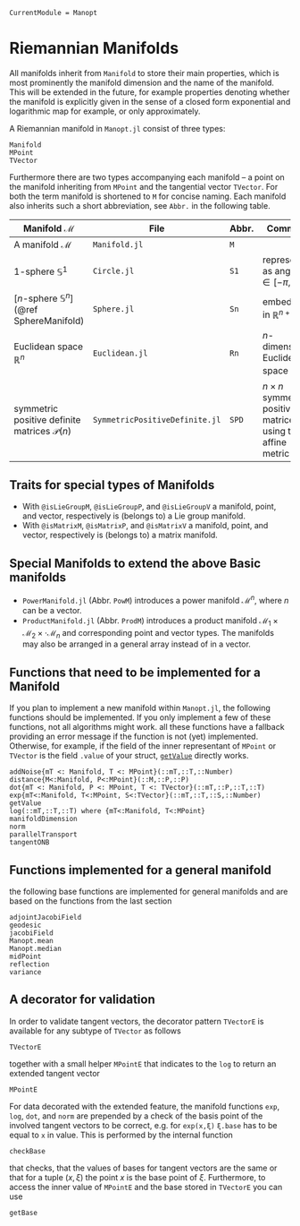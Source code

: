 ```@meta
CurrentModule = Manopt
```
# Riemannian Manifolds
All manifolds inherit from `Manifold` to store their main properties, which is
most prominently the manifold dimension and the name of the manifold. This will
be extended in the future, for example properties denoting whether the
manifold is explicitly given in the sense of a closed form exponential and
logarithmic map for example, or only approximately.

A Riemannian manifold in `Manopt.jl` consist of three types:
```@docs
Manifold
MPoint
TVector
```

Furthermore there are two types accompanying each manifold – a point on the
manifold inheriting from `MPoint` and the tangential vector `TVector`. For both
the term manifold is shortened to `M` for concise naming. Each manifold also
inherits such a short abbreviation, see `Abbr.` in the following table.

|  Manifold $\mathcal M$ | File | Abbr. | Comment
-------------------------|------|-------|---------
A manifold $\mathcal M$ | `Manifold.jl`| `M`| | the (abstract) base manifold $\mathcal M$
$1$-sphere $\mathbb S^1$  | `Circle.jl`  | `S1`| represented as angles $x\in[-\pi,\pi)$
[$n$-sphere $\mathbb S^n$](@ref SphereManifold) | `Sphere.jl` | `Sn` | embedded in $\mathbb R^{n+1}$
Euclidean space $\mathbb R^n$ | `Euclidean.jl` | `Rn` |  $n$-dimensional Euclidean space $\mathbb R^n$
symmetric positive definite matrices $\mathcal P(n)$ | `SymmetricPositiveDefinite.jl` | `SPD` |  $n\times n$ symmetric positive matrices using the affine metric
## Traits for special types of Manifolds

* With `@isLieGroupM`, `@isLieGroupP`, and `@isLieGroupV`
  a manifold, point, and vector, respectively is (belongs to) a Lie group manifold.
* With `@isMatrixM`, `@isMatrixP`, and `@isMatrixV`
  a manifold, point, and vector, respectively is (belongs to) a matrix manifold.

## Special Manifolds to extend the above Basic manifolds

* `PowerManifold.jl` (Abbr. `PowM`) introduces a power manifold
  $\mathcal M^n$, where $n$ can be a vector.
* `ProductManifold.jl` (Abbr. `ProdM`) introduces a product manifold
  $\mathcal M_1\times \mathcal M_2\times\cdot \mathcal M_n$ and corresponding
  point and vector types. The manifolds may also be arranged in a general array
  instead of in a vector.

## Functions that need to be implemented for a Manifold
If you plan to implement a new manifold within `Manopt.jl`, the following
functions should be implemented. If you only implement a few of these functions,
not all algorithms might work.
all these functions have a fallback providing an error message if the function is
not (yet) implemented.
Otherwise, for example, if the field of the inner representant of `MPoint`
or `TVector` is the field `.value` of your struct, [`getValue`](@ref) directly
works.

```@docs
addNoise{mT <: Manifold, T <: MPoint}(::mT,::T,::Number)
distance{M<:Manifold, P<:MPoint}(::M,::P,::P)
dot{mT <: Manifold, P <: MPoint, T <: TVector}(::mT,::P,::T,::T)
exp{mT<:Manifold, T<:MPoint, S<:TVector}(::mT,::T,::S,::Number)
getValue
log(::mT,::T,::T) where {mT<:Manifold, T<:MPoint}
manifoldDimension
norm
parallelTransport
tangentONB
```
## Functions implemented for a general manifold
the following base functions are implemented for general manifolds and are
based on the functions from the last section

```@docs
adjointJacobiField
geodesic
jacobiField
Manopt.mean
Manopt.median
midPoint
reflection
variance
```

## A decorator for validation
In order to validate tangent vectors, the decorator pattern `TVectorE` is available for any subtype of `TVector`
as follows
```@docs
TVectorE
```
together with a small helper `MPointE` that indicates to the `log` to return an
extended tangent vector
```@docs
MPointE
```
For data decorated with the extended feature, the manifold functions `exp`,
`log`, `dot`, and `norm` are prepended by a check of the basis point of the involved tangent vectors to be correct, e.g. for `exp(x,ξ)` `ξ.base` has to be equal to `x` in value. This is
performed by the internal function
```@docs
checkBase
```
that checks, that the values of bases for tangent vectors are the same or that
for a tuple $(x,\xi)$ the point $x$ is the base point of $\xi$. Furthermore, to
access the inner value of `MPointE` and the base stored in `TVectorE` you can use
```@docs
getBase
```
